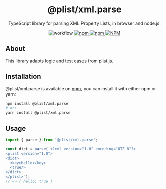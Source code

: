 <h1 align="center">@plist/xml.parse</h1>

<p align="center">
TypeScript library for parsing XML Property Lists, in browser and node.js.
</p>

<p align="center">
<img alt="workflow" src="https://img.shields.io/github/actions/workflow/status/mat-sz/plist/node.js.yml?branch=main">
<a href="https://npmjs.com/package/@plist/xml.parse">
<img alt="npm" src="https://img.shields.io/npm/v/@plist/xml.parse">
<img alt="npm" src="https://img.shields.io/npm/dw/@plist/xml.parse">
<img alt="NPM" src="https://img.shields.io/npm/l/@plist/xml.parse">
</a>
</p>

## About

This library adapts logic and test cases from [plist.js](https://github.com/TooTallNate/plist.js).

## Installation

@plist/xml.parse is available on [npm](https://www.npmjs.com/package/@plist/xml.parse), you can install it with either npm or yarn:

```sh
npm install @plist/xml.parse
# or:
yarn install @plist/xml.parse
```

## Usage

```ts
import { parse } from '@plist/xml.parse';

const dict = parse(`<?xml version="1.0" encoding="UTF-8"?>
<plist version="1.0">
<dict>
  <key>hello</key>
  <true/>
</dict>
</plist>`);
// => { hello: true }
```
